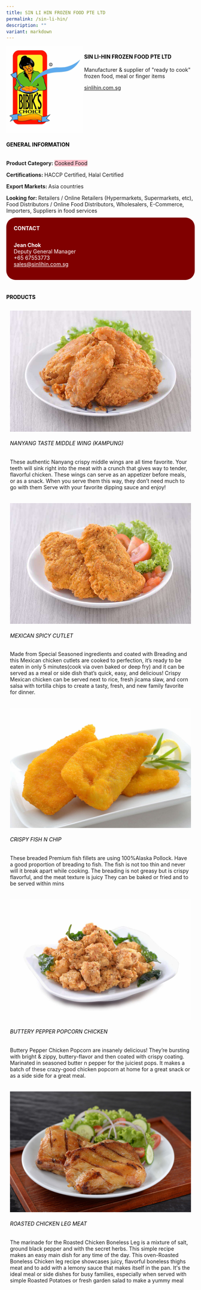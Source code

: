 ```yaml
---
title: SIN LI HIN FROZEN FOOD PTE LTD
permalink: /sin-li-hin/
description: ""
variant: markdown
---
```

<div class="flex-paragraph"> 
<p style="text-transform: uppercase">
</p>
</div> 
<div class="flex-container" style="display: flex; flex-wrap: wrap;"> 
<div class="card sgds" style="flex: 1 1 40%; display: block;">
<img src="/images/sin_li_hin_logo.jpg">
</div> 
<div class="card-sgds" style="flex: 1 1 58%; display: block; margin-left: 3px"> 
<h4 style="text-transform: uppercase; color: black;">
<b>SIN LI-HIN FROZEN FOOD PTE LTD
</b>
</h4> 
<p>Manufacturer &amp; supplier of "ready to cook" frozen food, meal or finger items
</p> 
<p>
<a href="https://sinlihin.com.sg" target="_blank">sinlihin.com.sg
</a>
</p> 
</div> 
</div> 
<h4 style="text-transform: uppercase; color: black;">
<b>General Information
</b>
</h4> 
<div class="flex-container" style="display: flex; flex-wrap: wrap;"> 
<div class="card sgds" style="flex: 1 1 65%; display: block; align-self: stretch"> 
<div class="flex-paragraph"> 
<p>
<b>Product Category: 
</b>
<span style="background-color: pink; border-radius: 10 px;">Cooked Food
</span>
</p> 
<p>
<b>Certifications: 
</b>HACCP Certified, Halal Certified
</p> 
<p>
<b>Export Markets: 
</b>Asia countries
</p> 
<p style="margin-bottom: 10px;">
<b>Looking for: 
</b>Retailers / Online Retailers (Hypermarkets, Supermarkets, etc), Food Distributors / Online Food Distributors, Wholesalers, E-Commerce, Importers, Suppliers in food services
</p> 
</div> 
</div> 
<div class="card sgds" style="flex: 1 1 35%; padding: 10px; display: block; background-color: maroon; border-radius: 25px; align-self: center;"> 
<h4 style="color: white; margin-top: 10px; margin-left: 10px;">CONTACT
</h4> 
<div class="flex-paragraph"> 
<p style="padding: 10px; color: white;">
<b>Jean Chok
</b>
<br>Deputy General Manager
<br>+65 67553773
<br>
<a href="mailto:sales@sinlihin.com.sg" style="color: white;">sales@sinlihin.com.sg
</a>
</p> 
</div> 
</div> 
</div> 
<br> 
<h4 style="text-transform: uppercase; color: black;">
<b>products
</b>
</h4> 
<div style="display: flex; flex-wrap: wrap;"> 
<div class="card sgds" style="flex: 1 1 47%; margin: 10px; display: block;"> 
<div class="flex-image" style="display: block;">
<img src="/images/sin_li_hin_product1.jpg">
</div> 
<div class="flex-paragraph"> 
<h6 style="text-transform: uppercase; color: black;">Nanyang Taste Middle Wing (Kampung)
</h6> 
<p>These authentic Nanyang crispy middle wings are all time favorite. Your teeth will sink right into the meat with a crunch that gives way to tender, flavorful chicken. These wings can serve as an appetizer before meals, or as a snack. When you serve them this way, they don’t need much to go with them Serve with your favorite dipping sauce and enjoy!
</p>
</div> 
</div> 
<div class="card sgds" style="flex: 1 1 47%; margin: 10px; display: block;"> 
<div class="flex-image" style="display: block;">
<img src="/images/sin_li_hin_product2.jpg">
</div> 
<div class="flex-paragraph"> 
<h6 style="text-transform: uppercase; color: black;">MEXican Spicy Cutlet
</h6> 
<p>Made from Special Seasoned ingredients and coated with Breading and this Mexican chicken cutlets are cooked to perfection, it’s ready to be eaten in only 5 minutes(cook via oven baked or deep fry) and it can be served as a meal or side dish that’s quick, easy, and delicious! Crispy Mexican chicken can be served next to rice, fresh jicama slaw, and corn salsa with tortilla chips to create a tasty, fresh, and new family favorite for dinner.
</p>
</div> 
</div> 
<div class="card sgds" style="flex: 1 1 47%; margin: 10px; display: block;"> 
<div class="flex-image" style="display: block;">
<img src="/images/sin_li_hin_product3.jpg">
</div> 
<div class="flex-paragraph"> 
<h6 style="text-transform: uppercase; color: black;">Crispy Fish N Chip
</h6> 
<p>These breaded Premium fish fillets are using 100%Alaska Pollock. Have a good proportion of breading to fish. The fish is not too thin and never will it break apart while cooking. The breading is not greasy but is crispy flavorful, and the meat texture is juicy They can be baked or fried and to be served within mins
</p>
</div> 
</div> 
<div class="card sgds" style="flex: 1 1 47%; margin: 10px; display: block;"> 
<div class="flex-image" style="display: block;">
<img src="/images/sin_li_hin_product4.jpg">
</div> 
<div class="flex-paragraph"> 
<h6 style="text-transform: uppercase; color: black;">Buttery Pepper Popcorn Chicken
</h6> 
<p>Buttery Pepper Chicken Popcorn are insanely delicious! They’re bursting with bright &amp; zippy, buttery-flavor and then coated with crispy coating. Marinated in seasoned butter n pepper for the juiciest pops. It makes a batch of these crazy-good chicken popcorn at home for a great snack or as a side side for a great meal.
</p>
</div> 
</div> 
<div class="card sgds" style="flex: 1 1 47%; margin: 10px; display: block;"> 
<div class="flex-image" style="display: block;">
<img src="/images/sin_li_hin_product5.jpg">
</div> 
<div class="flex-paragraph"> 
<h6 style="text-transform: uppercase; color: black;">Roasted chicken Leg Meat
</h6> 
<p>The marinade for the Roasted Chicken Boneless Leg is a mixture of salt, ground black pepper and with the secret herbs. This simple recipe makes an easy main dish for any time of the day. This oven-Roasted Boneless Chicken leg recipe showcases juicy, flavorful boneless thighs meat and to add with a lemony sauce that makes itself in the pan. It's the ideal meal or side dishes for busy families, especially when served with simple Roasted Potatoes or fresh garden salad to make a yummy meal
</p>
</div> 
</div> 
</div>